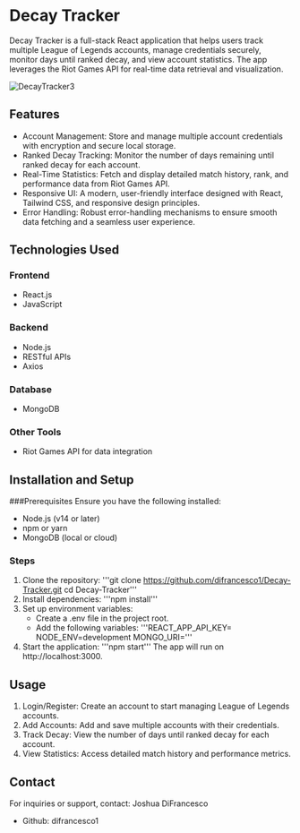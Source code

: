 # Decay Tracker

Decay Tracker is a full-stack React application that helps users track multiple League of Legends accounts, manage credentials securely, monitor days until ranked decay, and view account statistics. The app leverages the Riot Games API for real-time data retrieval and visualization.

![DecayTracker3](https://github.com/user-attachments/assets/045174cb-e567-496c-b505-67d5760637a3)

## Features

- Account Management: Store and manage multiple account credentials with encryption and secure local storage.
- Ranked Decay Tracking: Monitor the number of days remaining until ranked decay for each account.
- Real-Time Statistics: Fetch and display detailed match history, rank, and performance data from Riot Games API.
- Responsive UI: A modern, user-friendly interface designed with React, Tailwind CSS, and responsive design principles.
- Error Handling: Robust error-handling mechanisms to ensure smooth data fetching and a seamless user experience.

## Technologies Used

### Frontend
- React.js
- JavaScript

### Backend
- Node.js
- RESTful APIs
- Axios

### Database
- MongoDB

### Other Tools
- Riot Games API for data integration

## Installation and Setup
###Prerequisites
Ensure you have the following installed:
- Node.js (v14 or later)
- npm or yarn
- MongoDB (local or cloud)

### Steps
1. Clone the repository:
   '''git clone https://github.com/difrancesco1/Decay-Tracker.git
      cd Decay-Tracker'''
2. Install dependencies:
   '''npm install'''
3. Set up environment variables:
   - Create a .env file in the project root.
   - Add the following variables:
     '''REACT_APP_API_KEY=<Your Riot Games API Key>
        NODE_ENV=development
        MONGO_URI=<Your MongoDB connection string>'''
4. Start the application:
   '''npm start'''
   The app will run on http://localhost:3000.

## Usage
1. Login/Register: Create an account to start managing League of Legends accounts.
2. Add Accounts: Add and save multiple accounts with their credentials.
3. Track Decay: View the number of days until ranked decay for each account.
4. View Statistics: Access detailed match history and performance metrics.

## Contact 
For inquiries or support, contact:
Joshua DiFrancesco
- Github: difrancesco1
